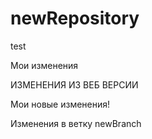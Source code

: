 # newRepository
test


Мои изменения


ИЗМЕНЕНИЯ ИЗ ВЕБ ВЕРСИИ


Мои новые изменения!

Изменения в ветку newBranch
